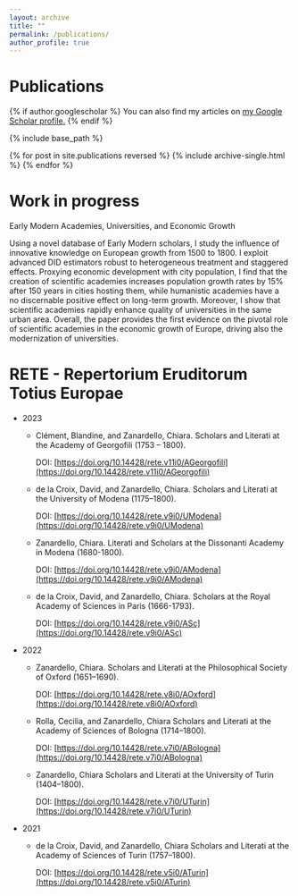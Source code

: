 ```yaml
---
layout: archive
title: ""
permalink: /publications/
author_profile: true
---
```

Publications
====
{% if author.googlescholar %}
  You can also find my articles on <u><a href="{{author.googlescholar}}">my Google Scholar profile</a>.</u>
{% endif %}

{% include base_path %}

{% for post in site.publications reversed %}
  {% include archive-single.html %}
{% endfor %}

Work in progress
====
Early Modern Academies, Universities, and Economic Growth

Using a novel database of Early Modern scholars, I study the influence of innovative knowledge on European growth from 1500 to 1800. I exploit advanced DID estimators robust to heterogeneous treatment and staggered effects. Proxying economic development with city population, I find that the creation of scientific academies increases population growth rates by 15% after 150 years in cities hosting them, while humanistic academies have a no discernable positive effect on long-term growth. Moreover, I show that scientific academies rapidly enhance quality of universities in the same urban area. Overall, the paper provides the first evidence on the pivotal role of scientific academies in the economic growth of Europe, driving also the modernization of universities.

RETE - Repertorium Eruditorum Totius Europae
====
* 2023
    * Clément, Blandine, and Zanardello, Chiara. Scholars and Literati at the Academy of Georgofili (1753 – 1800).
      
      DOI: [https://doi.org/10.14428/rete.v11i0/AGeorgofili](https://doi.org/10.14428/rete.v11i0/AGeorgofili)
      
    * de la Croix, David, and Zanardello, Chiara. Scholars and Literati at the University of Modena (1175–1800).
      
      DOI: [https://doi.org/10.14428/rete.v9i0/UModena](https://doi.org/10.14428/rete.v9i0/UModena)
      
    * Zanardello, Chiara. Literati and Scholars at the Dissonanti Academy in Modena (1680-1800).
      
      DOI: [https://doi.org/10.14428/rete.v9i0/AModena](https://doi.org/10.14428/rete.v9i0/AModena)
      
    * de la Croix, David, and Zanardello, Chiara. Scholars at the Royal Academy of Sciences in Paris (1666-1793).
      
      DOI: [https://doi.org/10.14428/rete.v9i0/ASc](https://doi.org/10.14428/rete.v9i0/ASc)
* 2022
    * Zanardello, Chiara. Scholars and Literati at the Philosophical Society of Oxford (1651–1690).
 
      DOI: [https://doi.org/10.14428/rete.v8i0/AOxford](https://doi.org/10.14428/rete.v8i0/AOxford)

    * Rolla, Cecilia, and Zanardello, Chiara Scholars and Literati at the Academy of Sciences of Bologna (1714–1800).
 
      DOI: [https://doi.org/10.14428/rete.v7i0/ABologna](https://doi.org/10.14428/rete.v7i0/ABologna)

    * Zanardello, Chiara Scholars and Literati at the University of Turin (1404–1800).
 
      DOI: [https://doi.org/10.14428/rete.v7i0/UTurin](https://doi.org/10.14428/rete.v7i0/UTurin)
* 2021
    * de la Croix, David, and Zanardello, Chiara Scholars and Literati at the Academy of Sciences of Turin (1757–1800).

      DOI: [https://doi.org/10.14428/rete.v5i0/ATurin](https://doi.org/10.14428/rete.v5i0/ATurin)

